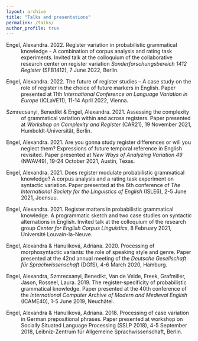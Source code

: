 ```yaml
---
layout: archive
title: "Talks and presentations"
permalink: /talks/
author_profile: true
---
```

<div style="text-indent: -40px; padding-left: 40px;">
	<p>Engel, Alexandra. 2022. Register variation in probabilistic grammatical knowledge - A combination of corpus analysis and rating task experiments. Invited talk at the colloquium of the collaborative research center on register variation <em>Sonderforschungsbereich 1412 Register</em> (SFB1412), 7 June 2022, Berlin.</p>
    <p>Engel, Alexandra. 2022. The future of register studies – A case study on the role of register in the choice of future markers in English. Paper presented at 11th <em>International Conference on Language Variation in Europe</em> (ICLaVE11), 11-14 April 2022, Vienna. </p>
	<p>Szmrecsanyi, Benedikt & Engel, Alexandra. 2021. Assessing the complexity of grammatical variation within and across registers. Paper presented at <em>Workshop on Complexity and Register</em> (CAR21), 19 November 2021, Humboldt-Universität, Berlin.</p>
	<p>Engel, Alexandra. 2021. Are you gonna study register differences or will you neglect them? Expressions of future temporal reference in English revisited. Paper presented at <em>New Ways of Analyzing Variation 49</em> (NWAV49), 19-24 October 2021, Austin, Texas.</p>
	<p>Engel, Alexandra. 2021. Does register modulate probabilistic grammatical knowledge? A corpus analysis and a rating task experiment on syntactic variation. Paper presented at the 6th conference of <em>The International Society for the Linguistics of English</em> (ISLE6), 2-5 June 2021, Joensuu.</p>
	<p>Engel, Alexandra. 2021. Register matters in probabilistic grammatical knowledge. A programmatic sketch and two case studies on syntactic alternations in English. Invited talk at the colloquium of the research group <em>Center for English Corpus Linguistics</em>, 8 February 2021, Université Louvain-la-Neuve.</p>
	<p>Engel, Alexandra & Hanulíková, Adriana. 2020. Processing of morphosyntactic variants: the role of speaking style and genre. Paper presented at the 42nd annual meeting of the <em>Deutsche Gesellschaft für Sprachwissenschaft</em> (DGfS), 4-6 March 2020, Hamburg.</p>
	<p>Engel, Alexandra, Szmrecsanyi, Benedikt, Van de Velde, Freek, Grafmiller, Jason, Rosseel, Laura. 2019. The register-specificity of probabilistic grammatical knowledge. Paper presented at the 40th conference of the <em>International Computer Archive of Modern and Medieval English</em> (ICAME40), 1-5 June 2019, Neuchâtel.</p>
	<p>Engel, Alexandra & Hanulíková, Adriana. 2018. Processing of case variation in German prepositional phrases. Paper presented at workshop on Socially Situated Language Processing (SSLP 2018), 4-5 September 2018, Leibniz-Zentrum für Allgemeine Sprachwissenschaft, Berlin.</p>


</div>
